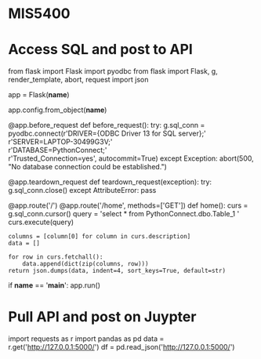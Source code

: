 # MIS5400

# Access SQL and post to API
from flask import Flask
import pyodbc
from flask import Flask, g, render_template, abort, request
import json

app = Flask(__name__)

app.config.from_object(__name__)

@app.before_request
def before_request():
    try:
        g.sql_conn = pyodbc.connect(r'DRIVER={ODBC Driver 13 for SQL server};'      
                                    r'SERVER=LAPTOP-30499G3V;'  
                                    r'DATABASE=PythonConnect;'    
                                    r'Trusted_Connection=yes', autocommit=True)
    except Exception:
        abort(500, "No database connection could be established.")


@app.teardown_request
def teardown_request(exception):
    try:
        g.sql_conn.close()
    except AttributeError:
        pass

@app.route('/')
@app.route('/home', methods=['GET'])
def home():
    curs = g.sql_conn.cursor()
    query = 'select * from PythonConnect.dbo.Table_1 '
    curs.execute(query)

    columns = [column[0] for column in curs.description]
    data = []

    for row in curs.fetchall():
        data.append(dict(zip(columns, row)))
    return json.dumps(data, indent=4, sort_keys=True, default=str)


if __name__ == '__main__':
    app.run()
    
    
# Pull API and post on Juypter
import requests as r
import pandas as pd
data = r.get('http://127.0.0.1:5000/')
df = pd.read_json('http://127.0.0.1:5000/')
